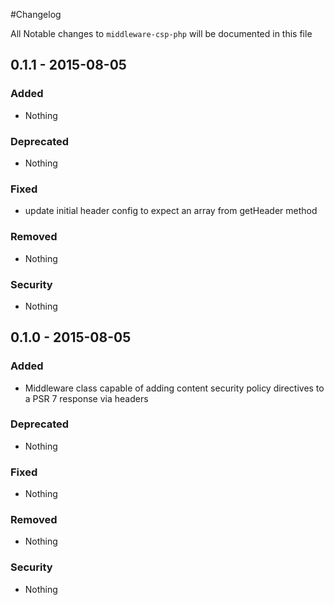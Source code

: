 #Changelog

All Notable changes to `middleware-csp-php` will be documented in this file

## 0.1.1 - 2015-08-05

### Added
- Nothing

### Deprecated
- Nothing

### Fixed
- update initial header config to expect an array from getHeader method

### Removed
- Nothing

### Security
- Nothing

## 0.1.0 - 2015-08-05

### Added
- Middleware class capable of adding content security policy directives to a PSR 7 response via headers

### Deprecated
- Nothing

### Fixed
- Nothing

### Removed
- Nothing

### Security
- Nothing
